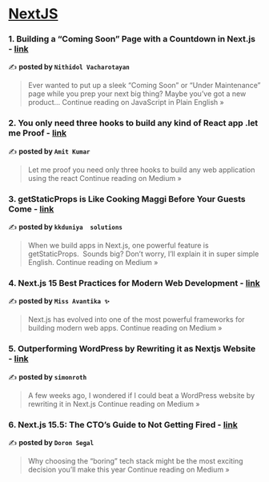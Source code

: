 
<h1><a href=https://medium.com/tag/nextjs/recommended target="_blank" rel="noopener noreferrer">NextJS</a></h1>
<h3>1. Building a “Coming Soon” Page with a Countdown in Next.js - <a href="https://javascript.plainenglish.io/building-a-coming-soon-page-with-a-countdown-in-next-js-6bfffdbbc380?source=rss------nextjs-5" target="_blank" rel="noopener noreferrer">link</a></h3>

✍️ **posted by `Nithidol Vacharotayan`**

<blockquote>Ever wanted to put up a sleek “Coming Soon” or “Under Maintenance” page while you prep your next big thing? Maybe you’ve got a new product…
Continue reading on JavaScript in Plain English »</blockquote>

<h3>2. You only need three hooks to build any kind of React app .let me Proof - <a href="https://medium.com/@amitkumat/you-only-need-three-hooks-to-build-any-kind-of-react-app-let-me-proof-99ee5b4cd7dd?source=rss------nextjs-5" target="_blank" rel="noopener noreferrer">link</a></h3>

✍️ **posted by `Amit Kumar`**

<blockquote>Let me proof you need only three hooks to build any web application using the react
Continue reading on Medium »</blockquote>

<h3>3. getStaticProps is Like Cooking Maggi Before Your Guests Come - <a href="https://medium.com/@kkduniya/getstaticprops-is-like-cooking-maggi-before-your-guests-come-2ed9bac36ed2?source=rss------nextjs-5" target="_blank" rel="noopener noreferrer">link</a></h3>

✍️ **posted by `kkduniya  solutions`**

<blockquote>When we build apps in Next.js, one powerful feature is getStaticProps.
 Sounds big? Don’t worry, I’ll explain it in super simple English.
Continue reading on Medium »</blockquote>

<h3>4.  Next.js 15 Best Practices for Modern Web Development - <a href="https://medium.com/@missAvantika/next-js-15-best-practices-for-modern-web-development-015335ccdce1?source=rss------nextjs-5" target="_blank" rel="noopener noreferrer">link</a></h3>

✍️ **posted by `Miss Avantika ✨`**

<blockquote>Next.js has evolved into one of the most powerful frameworks for building modern web apps.
Continue reading on Medium »</blockquote>

<h3>5. Outperforming WordPress by Rewriting it as Nextjs Website - <a href="https://medium.com/@simonrothgang/outperforming-wordpress-by-rewriting-it-as-nextjs-website-a59c0720e222?source=rss------nextjs-5" target="_blank" rel="noopener noreferrer">link</a></h3>

✍️ **posted by `simonroth`**

<blockquote>A few weeks ago, I wondered if I could beat a WordPress website by rewriting it in Next.js
Continue reading on Medium »</blockquote>

<h3>6. Next.js 15.5: The CTO’s Guide to Not Getting Fired - <a href="https://doronsegal.medium.com/next-js-15-5-the-ctos-guide-to-not-getting-fired-e7c5586d6459?source=rss------nextjs-5" target="_blank" rel="noopener noreferrer">link</a></h3>

✍️ **posted by `Doron Segal`**

<blockquote>Why choosing the “boring” tech stack might be the most exciting decision you’ll make this year
Continue reading on Medium »</blockquote>

